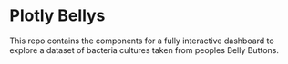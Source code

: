 # Plotly Bellys

This repo contains the components for a fully interactive dashboard to explore a dataset of bacteria cultures taken from peoples Belly Buttons.
